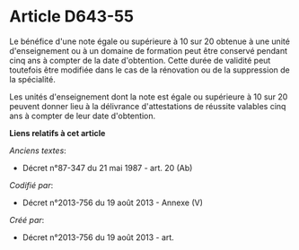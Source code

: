 # Article D643-55

Le bénéfice d'une note égale ou supérieure à 10 sur 20 obtenue à une unité d'enseignement ou à un domaine de formation peut
être conservé pendant cinq ans à compter de la date d'obtention. Cette durée de validité peut toutefois être modifiée dans le
cas de la rénovation ou de la suppression de la spécialité.

Les unités d'enseignement dont la note est égale ou supérieure à 10 sur 20 peuvent donner lieu à la délivrance d'attestations
de réussite valables cinq ans à compter de leur date d'obtention.

**Liens relatifs à cet article**

_Anciens textes_:

  - Décret n°87-347 du 21 mai 1987 - art. 20 (Ab)

_Codifié par_:

  - Décret n°2013-756 du 19 août 2013 -  Annexe (V)

_Créé par_:

  - Décret n°2013-756 du 19 août 2013 - art.

